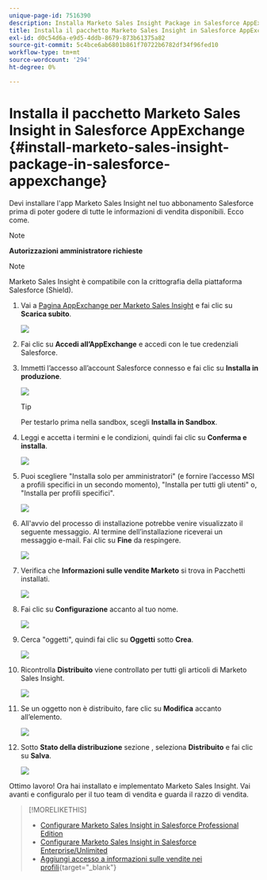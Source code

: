 ```yaml
---
unique-page-id: 7516390
description: Installa Marketo Sales Insight Package in Salesforce AppExchange - Documenti Marketo - Documentazione del prodotto
title: Installa il pacchetto Marketo Sales Insight in Salesforce AppExchange
exl-id: d0c54d6a-e9d5-4ddb-8679-873b61375a82
source-git-commit: 5c4bce6ab6801b861f70722b6782df34f96fed10
workflow-type: tm+mt
source-wordcount: '294'
ht-degree: 0%

---
```


# Installa il pacchetto Marketo Sales Insight in Salesforce AppExchange {#install-marketo-sales-insight-package-in-salesforce-appexchange}

Devi installare l&#39;app Marketo Sales Insight nel tuo abbonamento Salesforce prima di poter godere di tutte le informazioni di vendita disponibili. Ecco come.

>[!NOTE]
>
>**Autorizzazioni amministratore richieste**

>[!NOTE]
>
>Marketo Sales Insight è compatibile con la crittografia della piattaforma Salesforce (Shield).

1. Vai a [Pagina AppExchange per Marketo Sales Insight](https://appexchange.salesforce.com/listingDetail?listingId=a0N30000001SVZmEAO) e fai clic su **Scarica subito**.

   ![](assets/install-marketo-sales-insight-package-in-salesforce-appexchange-1.png)

1. Fai clic su **Accedi all’AppExchange** e accedi con le tue credenziali Salesforce.

1. Immetti l’accesso all’account Salesforce connesso e fai clic su **Installa in produzione**.

   ![](assets/install-marketo-sales-insight-package-in-salesforce-appexchange-2.png)

   >[!TIP]
   >
   >Per testarlo prima nella sandbox, scegli **Installa in Sandbox**.

1. Leggi e accetta i termini e le condizioni, quindi fai clic su **Conferma e installa**.

   ![](assets/install-marketo-sales-insight-package-in-salesforce-appexchange-3.png)

1. Puoi scegliere &quot;Installa solo per amministratori&quot; (e fornire l’accesso MSI a profili specifici in un secondo momento), &quot;Installa per tutti gli utenti&quot; o, &quot;Installa per profili specifici&quot;.

   ![](assets/install-marketo-sales-insight-package-in-salesforce-appexchange-4.png)

1. All&#39;avvio del processo di installazione potrebbe venire visualizzato il seguente messaggio. Al termine dell’installazione riceverai un messaggio e-mail. Fai clic su **Fine** da respingere.

   ![](assets/install-marketo-sales-insight-package-in-salesforce-appexchange-5.png)

1. Verifica che **Informazioni sulle vendite Marketo** si trova in Pacchetti installati.

   ![](assets/install-marketo-sales-insight-package-in-salesforce-appexchange-6.png)

1. Fai clic su **Configurazione** accanto al tuo nome.

   ![](assets/install-marketo-sales-insight-package-in-salesforce-appexchange-7.png)

1. Cerca &quot;oggetti&quot;, quindi fai clic su **Oggetti** sotto **Crea**.

   ![](assets/install-marketo-sales-insight-package-in-salesforce-appexchange-8.png)

1. Ricontrolla **Distribuito** viene controllato per tutti gli articoli di Marketo Sales Insight.

   ![](assets/install-marketo-sales-insight-package-in-salesforce-appexchange-9.png)

1. Se un oggetto non è distribuito, fare clic su **Modifica** accanto all’elemento.

   ![](assets/install-marketo-sales-insight-package-in-salesforce-appexchange-10.png)

1. Sotto **Stato della distribuzione** sezione , seleziona **Distribuito** e fai clic su **Salva**.

   ![](assets/install-marketo-sales-insight-package-in-salesforce-appexchange-11.png)

Ottimo lavoro! Ora hai installato e implementato Marketo Sales Insight. Vai avanti e configuralo per il tuo team di vendita e guarda il razzo di vendita.

>[!MORELIKETHIS]
>
>* [Configurare Marketo Sales Insight in Salesforce Professional Edition](/help/marketo/product-docs/marketo-sales-insight/msi-for-salesforce/configuration/configure-marketo-sales-insight-in-salesforce-professional-edition.md)
>* [Configurare Marketo Sales Insight in Salesforce Enterprise/Unlimited](/help/marketo/product-docs/marketo-sales-insight/msi-for-salesforce/configuration/configure-marketo-sales-insight-in-salesforce-enterprise-unlimited.md)
>* [Aggiungi accesso a informazioni sulle vendite nei profili](/help/marketo/product-docs/marketo-sales-insight/msi-for-salesforce/configuration/add-sales-insight-access-to-profiles.md){target=&quot;_blank&quot;}

